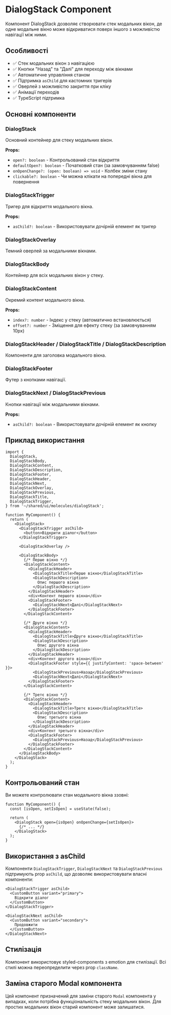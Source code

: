 # DialogStack Component

Компонент DialogStack дозволяє створювати стек модальних вікон, де одне модальне вікно може відкриватися поверх іншого з можливістю навігації між ними.

## Особливості

- ✅ Стек модальних вікон з навігацією
- ✅ Кнопки "Назад" та "Далі" для переходу між вікнами
- ✅ Автоматичне управління станом
- ✅ Підтримка `asChild` для кастомних тригерів
- ✅ Оверлей з можливістю закриття при кліку
- ✅ Анімації переходів
- ✅ TypeScript підтримка

## Основні компоненти

### DialogStack
Основний контейнер для стеку модальних вікон.

**Props:**
- `open?: boolean` - Контрольований стан відкриття
- `defaultOpen?: boolean` - Початковий стан (за замовчуванням false)
- `onOpenChange?: (open: boolean) => void` - Колбек зміни стану
- `clickable?: boolean` - Чи можна клікати на попередні вікна для повернення

### DialogStackTrigger
Тригер для відкриття модального вікна.

**Props:**
- `asChild?: boolean` - Використовувати дочірній елемент як тригер

### DialogStackOverlay
Темний оверлей за модальними вікнами.

### DialogStackBody
Контейнер для всіх модальних вікон у стеку.

### DialogStackContent
Окремий контент модального вікна.

**Props:**
- `index?: number` - Індекс у стеку (автоматично встановлюється)
- `offset?: number` - Зміщення для ефекту стеку (за замовчуванням 10px)

### DialogStackHeader / DialogStackTitle / DialogStackDescription
Компоненти для заголовка модального вікна.

### DialogStackFooter
Футер з кнопками навігації.

### DialogStackNext / DialogStackPrevious
Кнопки навігації між модальними вікнами.

**Props:**
- `asChild?: boolean` - Використовувати дочірній елемент як кнопку

## Приклад використання

```tsx
import {
  DialogStack,
  DialogStackBody,
  DialogStackContent,
  DialogStackDescription,
  DialogStackFooter,
  DialogStackHeader,
  DialogStackNext,
  DialogStackOverlay,
  DialogStackPrevious,
  DialogStackTitle,
  DialogStackTrigger,
} from '~/shared/ui/molecules/dialogStack';

function MyComponent() {
  return (
    <DialogStack>
      <DialogStackTrigger asChild>
        <button>Відкрити діалог</button>
      </DialogStackTrigger>

      <DialogStackOverlay />

      <DialogStackBody>
        {/* Перше вікно */}
        <DialogStackContent>
          <DialogStackHeader>
            <DialogStackTitle>Перше вікно</DialogStackTitle>
            <DialogStackDescription>
              Опис першого вікна
            </DialogStackDescription>
          </DialogStackHeader>
          <div>Контент першого вікна</div>
          <DialogStackFooter>
            <DialogStackNext>Далі</DialogStackNext>
          </DialogStackFooter>
        </DialogStackContent>

        {/* Друге вікно */}
        <DialogStackContent>
          <DialogStackHeader>
            <DialogStackTitle>Друге вікно</DialogStackTitle>
            <DialogStackDescription>
              Опис другого вікна
            </DialogStackDescription>
          </DialogStackHeader>
          <div>Контент другого вікна</div>
          <DialogStackFooter style={{ justifyContent: 'space-between' }}>
            <DialogStackPrevious>Назад</DialogStackPrevious>
            <DialogStackNext>Далі</DialogStackNext>
          </DialogStackFooter>
        </DialogStackContent>

        {/* Третє вікно */}
        <DialogStackContent>
          <DialogStackHeader>
            <DialogStackTitle>Третє вікно</DialogStackTitle>
            <DialogStackDescription>
              Опис третього вікна
            </DialogStackDescription>
          </DialogStackHeader>
          <div>Контент третього вікна</div>
          <DialogStackFooter>
            <DialogStackPrevious>Назад</DialogStackPrevious>
          </DialogStackFooter>
        </DialogStackContent>
      </DialogStackBody>
    </DialogStack>
  );
}
```

## Контрольований стан

Ви можете контролювати стан модального вікна ззовні:

```tsx
function MyComponent() {
  const [isOpen, setIsOpen] = useState(false);

  return (
    <DialogStack open={isOpen} onOpenChange={setIsOpen}>
      {/* ... */}
    </DialogStack>
  );
}
```

## Використання з asChild

Компоненти `DialogStackTrigger`, `DialogStackNext` та `DialogStackPrevious` підтримують prop `asChild`, що дозволяє використовувати власні компоненти:

```tsx
<DialogStackTrigger asChild>
  <CustomButton variant="primary">
    Відкрити діалог
  </CustomButton>
</DialogStackTrigger>

<DialogStackNext asChild>
  <CustomButton variant="secondary">
    Продовжити
  </CustomButton>
</DialogStackNext>
```

## Стилізація

Компонент використовує styled-components з emotion для стилізації. Всі стилі можна переопределити через prop `className`.

## Заміна старого Modal компонента

Цей компонент призначений для заміни старого `Modal` компонента у випадках, коли потрібна функціональність стеку модальних вікон. Для простих модальних вікон старий компонент може залишатися.
